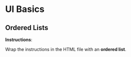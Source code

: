 # UI Basics 

## Ordered Lists

**Instructions**:

Wrap the instructions in the HTML file with an **ordered list**.

